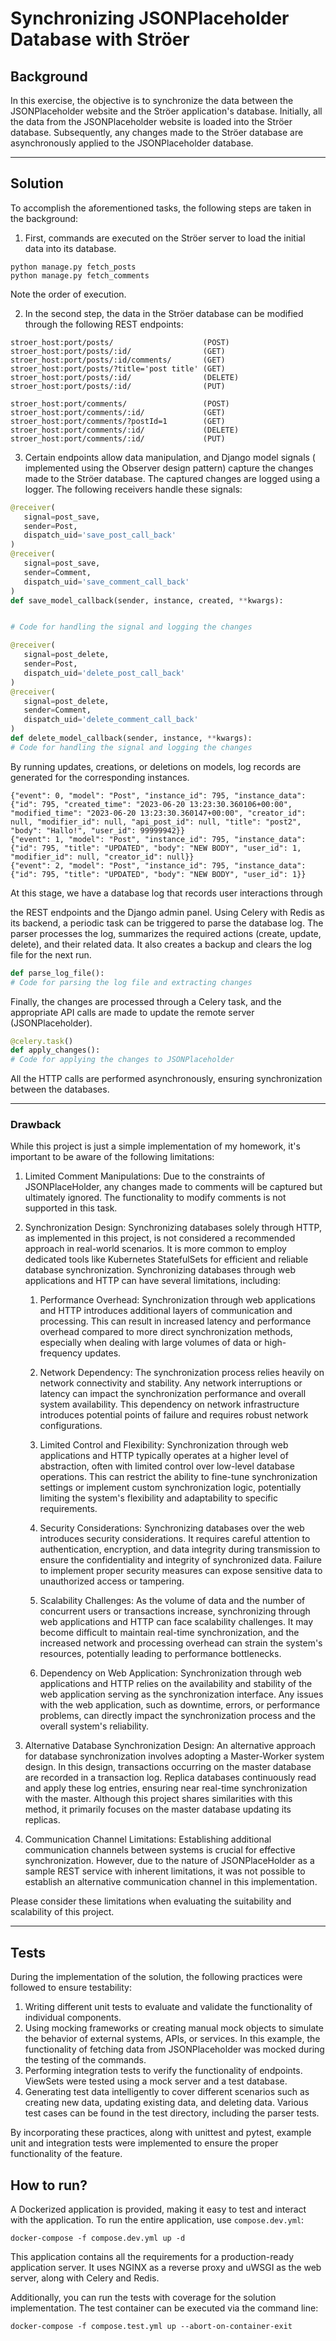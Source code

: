 # Synchronizing JSONPlaceholder Database with Ströer

## Background

In this exercise, the objective is to synchronize the data between the
JSONPlaceholder website and the Ströer application's database. Initially, all
the data from the JSONPlaceholder website is loaded into the Ströer database.
Subsequently, any changes made to the Ströer database are asynchronously
applied to the JSONPlaceholder database.

---

## Solution

To accomplish the aforementioned tasks, the following steps are taken in the
background:

1. First, commands are executed on the Ströer server to load the initial data
   into its database.

```commandline
python manage.py fetch_posts
python manage.py fetch_comments
```

Note the order of execution.

2. In the second step, the data in the Ströer database can be modified through
   the following REST endpoints:

```pseudocode
stroer_host:port/posts/                    (POST)
stroer_host:port/posts/:id/                (GET)
stroer_host:port/posts/:id/comments/       (GET)
stroer_host:port/posts/?title='post title' (GET)
stroer_host:port/posts/:id/                (DELETE)
stroer_host:port/posts/:id/                (PUT)

stroer_host:port/comments/                 (POST)
stroer_host:port/comments/:id/             (GET)
stroer_host:port/comments/?postId=1        (GET)
stroer_host:port/comments/:id/             (DELETE)
stroer_host:port/comments/:id/             (PUT)
```

3. Certain endpoints allow data manipulation, and Django model signals (
   implemented using the Observer design pattern) capture the changes made to
   the Ströer database. The captured changes are logged using a logger. The
   following receivers handle these signals:

```python
@receiver(
   signal=post_save,
   sender=Post,
   dispatch_uid='save_post_call_back'
)
@receiver(
   signal=post_save,
   sender=Comment,
   dispatch_uid='save_comment_call_back'
)
def save_model_callback(sender, instance, created, **kwargs):


# Code for handling the signal and logging the changes

@receiver(
   signal=post_delete,
   sender=Post,
   dispatch_uid='delete_post_call_back'
)
@receiver(
   signal=post_delete,
   sender=Comment,
   dispatch_uid='delete_comment_call_back'
)
def delete_model_callback(sender, instance, **kwargs):
# Code for handling the signal and logging the changes
```

By running updates, creations, or deletions on models, log records are
generated for the corresponding instances.

```
{"event": 0, "model": "Post", "instance_id": 795, "instance_data": {"id": 795, "created_time": "2023-06-20 13:23:30.360106+00:00", "modified_time": "2023-06-20 13:23:30.360147+00:00", "creator_id": null, "modifier_id": null, "api_post_id": null, "title": "post2", "body": "Hallo!", "user_id": 99999942}}
{"event": 1, "model": "Post", "instance_id": 795, "instance_data": {"id": 795, "title": "UPDATED", "body": "NEW BODY", "user_id": 1, "modifier_id": null, "creator_id": null}}
{"event": 2, "model": "Post", "instance_id": 795, "instance_data": {"id": 795, "title": "UPDATED", "body": "NEW BODY", "user_id": 1}}
```

At this stage, we have a database log that records user interactions through

the REST endpoints and the Django admin panel. Using Celery with Redis as its
backend, a periodic task can be triggered to parse the database log. The parser
processes the log, summarizes the required actions (create, update, delete),
and their related data. It also creates a backup and clears the log file for
the next run.

```python
def parse_log_file():
# Code for parsing the log file and extracting changes
```

Finally, the changes are processed through a Celery task, and the appropriate
API calls are made to update the remote server (JSONPlaceholder).

```python
@celery.task()
def apply_changes():
# Code for applying the changes to JSONPlaceholder
```

All the HTTP calls are performed asynchronously, ensuring synchronization
between the databases.

---

### Drawback

While this project is just a simple implementation of my homework, it's important to be aware of the following limitations:

1. Limited Comment Manipulations: Due to the constraints of JSONPlaceHolder, any changes made to comments will be captured but ultimately ignored. The functionality to modify comments is not supported in this task.

2. Synchronization Design: Synchronizing databases solely through HTTP, as implemented in this project, is not considered a recommended approach in real-world scenarios. It is more common to employ dedicated tools like Kubernetes StatefulSets for efficient and reliable database synchronization. Synchronizing databases through web applications and HTTP can have several limitations, including:

   1. Performance Overhead: Synchronization through web applications and HTTP introduces additional layers of communication and processing. This can result in increased latency and performance overhead compared to more direct synchronization methods, especially when dealing with large volumes of data or high-frequency updates.

   2. Network Dependency: The synchronization process relies heavily on network connectivity and stability. Any network interruptions or latency can impact the synchronization performance and overall system availability. This dependency on network infrastructure introduces potential points of failure and requires robust network configurations.

   3. Limited Control and Flexibility: Synchronization through web applications and HTTP typically operates at a higher level of abstraction, often with limited control over low-level database operations. This can restrict the ability to fine-tune synchronization settings or implement custom synchronization logic, potentially limiting the system's flexibility and adaptability to specific requirements.

   4. Security Considerations: Synchronizing databases over the web introduces security considerations. It requires careful attention to authentication, encryption, and data integrity during transmission to ensure the confidentiality and integrity of synchronized data. Failure to implement proper security measures can expose sensitive data to unauthorized access or tampering.

   5. Scalability Challenges: As the volume of data and the number of concurrent users or transactions increase, synchronizing through web applications and HTTP can face scalability challenges. It may become difficult to maintain real-time synchronization, and the increased network and processing overhead can strain the system's resources, potentially leading to performance bottlenecks.

   6. Dependency on Web Application: Synchronization through web applications and HTTP relies on the availability and stability of the web application serving as the synchronization interface. Any issues with the web application, such as downtime, errors, or performance problems, can directly impact the synchronization process and the overall system's reliability.


3. Alternative Database Synchronization Design: An alternative approach for database synchronization involves adopting a Master-Worker system design. In this design, transactions occurring on the master database are recorded in a transaction log. Replica databases continuously read and apply these log entries, ensuring near real-time synchronization with the master. Although this project shares similarities with this method, it primarily focuses on the master database updating its replicas.

4. Communication Channel Limitations: Establishing additional communication channels between systems is crucial for effective synchronization. However, due to the nature of JSONPlaceHolder as a sample REST service with inherent limitations, it was not possible to establish an alternative communication channel in this implementation.

Please consider these limitations when evaluating the suitability and scalability of this project.

---

## Tests

During the implementation of the solution, the following practices were
followed to ensure testability:

1. Writing different unit tests to evaluate and validate the functionality of
   individual components.
2. Using mocking frameworks or creating manual mock objects to simulate the
   behavior of external systems, APIs, or services. In this example, the
   functionality of fetching data from JSONPlaceholder was mocked during the
   testing of the commands.
3. Performing integration tests to verify the functionality of endpoints.
   ViewSets were tested using a mock server and a test database.
4. Generating test data intelligently to cover different scenarios such as
   creating new data, updating existing data, and deleting data. Various test
   cases can be found in the test directory, including the parser tests.

By incorporating these practices, along with unittest and pytest, example unit
and integration tests were implemented to ensure the proper functionality of
the feature.

## How to run?

A Dockerized application is provided, making it easy to test and interact with
the application. To run the entire application, use `compose.dev.yml`:

```commandline
docker-compose -f compose.dev.yml up -d
```

This application contains all the requirements for a production-ready
application server. It uses NGINX as a reverse proxy and uWSGI as the web
server, along with Celery and Redis.

Additionally, you can run the tests with coverage for the solution
implementation. The test container can be executed via the command line:

```commandline
docker-compose -f compose.test.yml up --abort-on-container-exit
```

